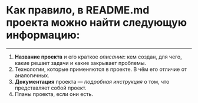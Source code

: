 # Как правило, в README.md проекта можно найти следующую информацию:
---

1. **Название проекта** и его краткое *описание*: кем создан, для чего, какие решает задачи и какие закрывает проблемы.
2. Технологии, которые применяются в проекте. В чём его отличие от аналогичных.
3. **Документация** проекта — *подробная инструкция* о том, что представляет собой проект.
4. Планы проекта, если они есть.